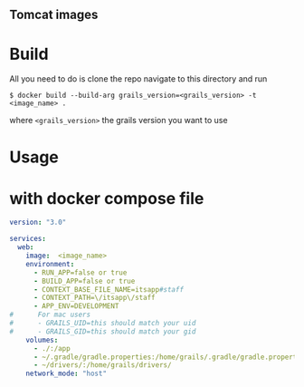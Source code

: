 ## Tomcat images

# Build
All you need to do is clone the repo navigate to this directory and run

```$ docker build --build-arg grails_version=<grails_version> -t <image_name> .```

where `<grails_version>` the grails version you want to use

# Usage
# with docker compose file

```yaml
version: "3.0"

services:
  web:
    image:  <image_name>
    environment:
      - RUN_APP=false or true
      - BUILD_APP=false or true
      - CONTEXT_BASE_FILE_NAME=itsapp#staff
      - CONTEXT_PATH=\/itsapp\/staff
      - APP_ENV=DEVELOPMENT
#      For mac users
#      - GRAILS_UID=this should match your uid
#      - GRAILS_GID=this should match your gid
    volumes:
      - ./:/app
      - ~/.gradle/gradle.properties:/home/grails/.gradle/gradle.properties
      - ~/drivers/:/home/grails/drivers/
    network_mode: "host"
```
